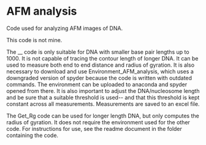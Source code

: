 # AFM analysis
Code used for analyzing AFM images of DNA. 

This code is not mine.


The __ code is only suitable for DNA with smaller base pair lengths up to 1000. It is not capable of tracing the contour length of longer DNA. It can be used to measure both end to end distance and radius of gyration. It is also necessary to download and use Environment_AFM_analysis, which uses a downgraded version of spyder because the code is written with outdated commands. The environment can be uploaded to anaconda and spyder opened from there. It is also important to adjust the DNA/nucleosome length and be sure that a suitable threshold is used-- and that this threshold is kept constant across all measurements. Measurements are saved to an excel file. 

The Get_Rg code can be used for longer length DNA, but only computes the radius of gyration. It does not require the environment used for the other code. For instructions for use, see the readme document in the folder containing the code.
